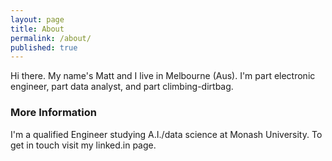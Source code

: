 ```yaml
---
layout: page
title: About
permalink: /about/
published: true
---
```


Hi there. My name's Matt and I live in Melbourne (Aus). I'm part electronic engineer, part data analyst, and part climbing-dirtbag. 

### More Information

I'm a qualified Engineer studying A.I./data science at Monash University. To get in touch visit my linked.in page.
